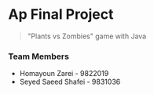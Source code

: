 # Ap Final Project
> "Plants vs Zombies" game with Java

### Team Members
* Homayoun Zarei - 9822019
* Seyed Saeed Shafei - 9831036